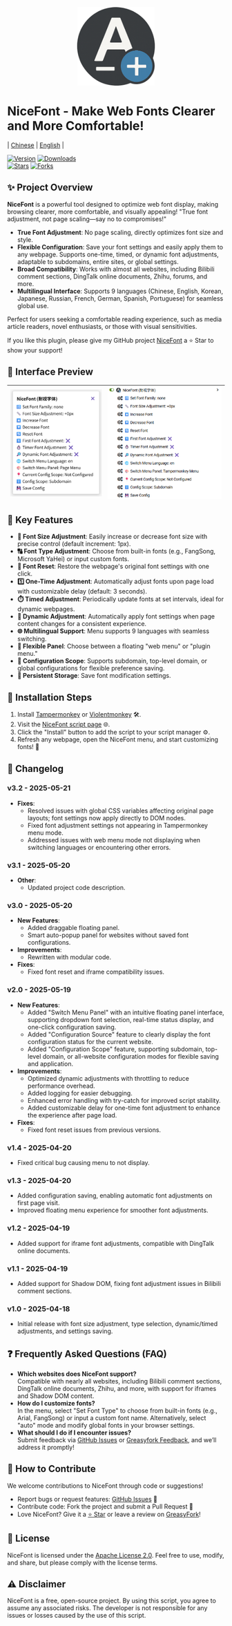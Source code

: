 <div align="center">
  <img src="https://raw.githubusercontent.com/10D24D/NiceFont/main/static/logo.png" width="180" alt="NiceFont Logo"/>
</div>

# NiceFont - Make Web Fonts Clearer and More Comfortable!

| [Chinese](https://github.com/10D24D/NiceFont/blob/main/README.md) | [English](https://github.com/10D24D/NiceFont/blob/main/docs/README_EN.md) |

[![Version](https://img.shields.io/greasyfork/v/533232?style=for-the-badge&label=Version&logo=velog&logoColor=BE95FF&color=7B68EE)](https://greasyfork.org/scripts/533232-nicefont) 
[![Downloads](https://img.shields.io/greasyfork/dt/533232?style=for-the-badge&label=Downloads&logo=bilibili&logoColor=78FF96)](https://greasyfork.org/scripts/533232-nicefont)  
[![Stars](https://img.shields.io/github/stars/10D24D/NiceFont?style=for-the-badge&label=Stars&logo=undertale&logoColor=red&color=orange)](https://github.com/10D24D/NiceFont) 
[![Forks](https://img.shields.io/github/forks/10D24D/NiceFont?style=for-the-badge&label=Forks&logo=stackshare&logoColor=green&color=0AC18E)](https://github.com/10D24D/NiceFont)

## ✨ Project Overview

**NiceFont** is a powerful tool designed to optimize web font display, making browsing clearer, more comfortable, and visually appealing! "True font adjustment, not page scaling—say no to compromises!"
- **True Font Adjustment**: No page scaling, directly optimizes font size and style.  
- **Flexible Configuration**: Save your font settings and easily apply them to any webpage. Supports one-time, timed, or dynamic font adjustments, adaptable to subdomains, entire sites, or global settings. 
- **Broad Compatibility**: Works with almost all websites, including Bilibili comment sections, DingTalk online documents, Zhihu, forums, and more. 
- **Multilingual Interface**: Supports 9 languages (Chinese, English, Korean, Japanese, Russian, French, German, Spanish, Portuguese) for seamless global use.

Perfect for users seeking a comfortable reading experience, such as media article readers, novel enthusiasts, or those with visual sensitivities.

If you like this plugin, please give my GitHub project [NiceFont](https://github.com/10D24D/NiceFont) a ⭐ Star to show your support!

## 🎨 Interface Preview

| ![UI 1](https://raw.githubusercontent.com/10D24D/NiceFont/refs/heads/main/static/ui_1_en.png) | ![UI 2](https://raw.githubusercontent.com/10D24D/NiceFont/refs/heads/main/static/ui_2_en.png) |
| :-----------------------------------------------------------------------------------------: | :-----------------------------------------------------------------------------------------: |

## 📑 Key Features

- **📏 Font Size Adjustment**: Easily increase or decrease font size with precise control (default increment: 1px).
- **🔠 Font Type Adjustment**: Choose from built-in fonts (e.g., FangSong, Microsoft YaHei) or input custom fonts.
- **🔄 Font Reset**: Restore the webpage's original font settings with one click.
- **1️⃣ One-Time Adjustment**: Automatically adjust fonts upon page load with customizable delay (default: 3 seconds).
- **⏱️ Timed Adjustment**: Periodically update fonts at set intervals, ideal for dynamic webpages.
- **🔎 Dynamic Adjustment**: Automatically apply font settings when page content changes for a consistent experience.
- **🌐 Multilingual Support**: Menu supports 9 languages with seamless switching.
- **🎨 Flexible Panel**: Choose between a floating "web menu" or "plugin menu."
- **📍 Configuration Scope**: Supports subdomain, top-level domain, or global configurations for flexible preference saving.
- **💾 Persistent Storage**: Save font modification settings.

## 🚀 Installation Steps

1. Install [Tampermonkey](https://www.tampermonkey.net/) or [Violentmonkey](https://violentmonkey.github.io/) 🛠️.
2. Visit the [NiceFont script page](https://greasyfork.org/en/scripts/533232-nicefont) 🌐.
3. Click the "Install" button to add the script to your script manager ⚙️.
4. Refresh any webpage, open the NiceFont menu, and start customizing fonts! 🔄

## 📜 Changelog

### v3.2 - 2025-05-21
- **Fixes**:
  - Resolved issues with global CSS variables affecting original page layouts; font settings now apply directly to DOM nodes.
  - Fixed font adjustment settings not appearing in Tampermonkey menu mode.
  - Addressed issues with web menu mode not displaying when switching languages or encountering other errors.

### v3.1 - 2025-05-20
- **Other**:
  - Updated project code description.

### v3.0 - 2025-05-20
- **New Features**:
  - Added draggable floating panel.
  - Smart auto-popup panel for websites without saved font configurations.
- **Improvements**:
  - Rewritten with modular code.
- **Fixes**:
  - Fixed font reset and iframe compatibility issues.

### v2.0 - 2025-05-19
- **New Features**:
  - Added "Switch Menu Panel" with an intuitive floating panel interface, supporting dropdown font selection, real-time status display, and one-click configuration saving.
  - Added "Configuration Source" feature to clearly display the font configuration status for the current website.
  - Added "Configuration Scope" feature, supporting subdomain, top-level domain, or all-website configuration modes for flexible saving and application.
- **Improvements**:
  - Optimized dynamic adjustments with throttling to reduce performance overhead.
  - Added logging for easier debugging.
  - Enhanced error handling with try-catch for improved script stability.
  - Added customizable delay for one-time font adjustment to enhance the experience after page load.
- **Fixes**:
  - Fixed font reset issues from previous versions.

### v1.4 - 2025-04-20
- Fixed critical bug causing menu to not display.

### v1.3 - 2025-04-20
- Added configuration saving, enabling automatic font adjustments on first page visit.
- Improved floating menu experience for smoother font adjustments.

### v1.2 - 2025-04-19
- Added support for iframe font adjustments, compatible with DingTalk online documents.

### v1.1 - 2025-04-19
- Added support for Shadow DOM, fixing font adjustment issues in Bilibili comment sections.

### v1.0 - 2025-04-18
- Initial release with font size adjustment, type selection, dynamic/timed adjustments, and settings saving.

## ❓ Frequently Asked Questions (FAQ)

- **Which websites does NiceFont support?**  
  Compatible with nearly all websites, including Bilibili comment sections, DingTalk online documents, Zhihu, and more, with support for iframes and Shadow DOM content.
- **How do I customize fonts?**  
  In the menu, select "Set Font Type" to choose from built-in fonts (e.g., Arial, FangSong) or input a custom font name. Alternatively, select "auto" mode and modify global fonts in your browser settings.
- **What should I do if I encounter issues?**  
  Submit feedback via [GitHub Issues](https://github.com/10D24D/NiceFont/issues) or [Greasyfork Feedback](https://greasyfork.org/en/scripts/533232-nicefont/feedback), and we’ll address it promptly!

## 🤝 How to Contribute

We welcome contributions to NiceFont through code or suggestions!  
- Report bugs or request features: [GitHub Issues](https://github.com/10D24D/NiceFont/issues) 📝  
- Contribute code: Fork the project and submit a Pull Request 🚀  
- Love NiceFont? Give it a [⭐ Star](https://github.com/10D24D/NiceFont) or leave a review on [GreasyFork](https://greasyfork.org/en/scripts/533232-nicefont)!

## 📝 License

NiceFont is licensed under the [Apache License 2.0](https://www.apache.org/licenses/LICENSE-2.0). Feel free to use, modify, and share, but please comply with the license terms.

## ⚠️ Disclaimer

NiceFont is a free, open-source project. By using this script, you agree to assume any associated risks. The developer is not responsible for any issues or losses caused by the use of this script.